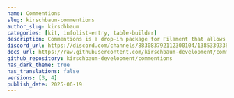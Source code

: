 ```yaml
---
name: Commentions
slug: kirschbaum-commentions
author_slug: kirschbaum
categories: [kit, infolist-entry, table-builder]
description: Commentions is a drop-in package for Filament that allows you to add comments to your resources with mentions and reactions.
discord_url: https://discord.com/channels/883083792112300104/1385339338027696138
docs_url: https://raw.githubusercontent.com/kirschbaum-development/commentions/refs/heads/main/README.md
github_repository: kirschbaum-development/commentions
has_dark_theme: true
has_translations: false
versions: [3, 4]
publish_date: 2025-06-19
---
```

